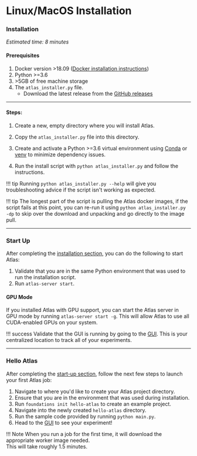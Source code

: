 # Linux/MacOS Installation

### Installation

*Estimated time: 8 minutes*

#### Prerequisites

 1. Docker version \>18.09 ([Docker installation instructions](https://docs.docker.com/install/))
 2. Python \>=3.6
 3. \>5GB of free machine storage
 4. The `atlas_installer.py` file.
    - Download the latest release from the [GitHub releases](https://github.com/dessa-research/atlas/releases)

---

#### Steps:

 1. Create a new, empty directory where you will install Atlas.

 2. Copy the `atlas_installer.py` file into this directory.

 3. Create and activate a Python \>=3.6 virtual environment using 
 [Conda](https://docs.conda.io/projects/conda/en/latest/user-guide/tasks/manage-environments.html#creating-an-environment-with-commands)
 or [venv](https://packaging.python.org/guides/installing-using-pip-and-virtual-environments/)
 to minimize dependency issues.

 4. Run the install script with `python atlas_installer.py` and follow the instructions. 

!!! tip 
    Running `python atlas_installer.py --help` will give you troubleshooting advice if the script isn't working as expected.


!!! tip
    The longest part of the script is pulling the Atlas docker images, if the script fails at this point, 
    you can re-run it using `python atlas_installer.py -dp` to skip over the download and unpacking and go directly to the image pull.

---

### Start Up

After completing the [installation section](#installation), you can do the following to start Atlas:

 1. Validate that you are in the same Python environment that was used to run the installation script.
 2. Run `atlas-server start`.
 
#### GPU Mode
If you installed Atlas with GPU support, you can start the Atlas server in GPU mode by running `atlas-server start -g`. This will allow Atlas to use all CUDA-enabled GPUs on your system.  
 
!!! success
    Validate that the GUI is running by going to the [GUI](http://localhost:5555). This is your centralized location to track all of your experiments.

---

### Hello Atlas

After completing the [start-up section](#start-up), follow the next few steps to launch your first Atlas job:

 1. Navigate to where you'd like to create your Atlas project directory.
 2. Ensure that you are in the environment that was used during installation.
 2. Run `foundations init hello-atlas` to create an example project.
 3. Navigate into the newly created `hello-atlas` directory.
 4. Run the sample code provided by running `python main.py`.
 5. Head to the [GUI](http://localhost:5555/projects) to see your experiment!


!!! Note
    When you run a job for the first time, it will download the appropriate worker image needed. <br>This will take roughly 1.5 minutes.
